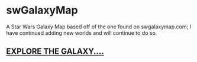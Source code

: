 # swGalaxyMap
A Star Wars Galaxy Map based off of the one found on swgalaxymap.com; I have continued adding new worlds and will continue to do so.
## [EXPLORE THE GALAXY....]()
